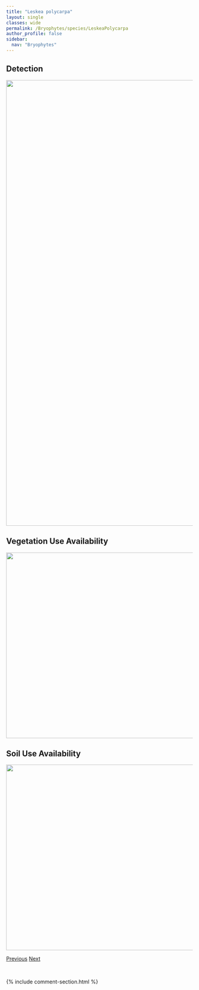 ```yaml
---
title: "Leskea polycarpa"
layout: single
classes: wide
permalink: /Bryophytes/species/LeskeaPolycarpa
author_profile: false
sidebar:
  nav: "Bryophytes"
---
```


<h2>Detection</h2>

<a href="https://drive.google.com/uc?export=view&id=1JjBfoJd1PGfdHfPj4W5AejhSfvEkoI9B">
<img src="https://drive.google.com/uc?export=view&id=1JjBfoJd1PGfdHfPj4W5AejhSfvEkoI9B" height = "1200" width = "800">
</a>


<h2>Vegetation Use Availability</h2>

<a href="https://drive.google.com/uc?export=view&id=1IKhTEwspnBYq6yy2J8pIB3uVFCPFjJ5c">
<img src="https://drive.google.com/uc?export=view&id=1IKhTEwspnBYq6yy2J8pIB3uVFCPFjJ5c" height = "500" width = "1000">
</a>


<h2>Soil Use Availability</h2>

<a href="https://drive.google.com/uc?export=view&id=1bxeUW4DbonONSCBZ-6qVHktWcLNKr9-R">
<img src="https://drive.google.com/uc?export=view&id=1bxeUW4DbonONSCBZ-6qVHktWcLNKr9-R" height = "500" width = "1000">
</a>


<a href="/DevelopmentWebsite/Bryophytes/species/LeptodictyumRiparium" class="pagination--pager" title="Leptodictyum riparium">Previous</a> <a href="/DevelopmentWebsite/Bryophytes/species/LeskeellaNervosa" class="pagination--pager" title="Leskeella nervosa">Next</a>

<p>&nbsp;</p>

{% include comment-section.html %}

